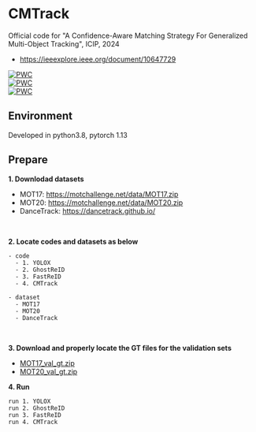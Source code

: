 # CMTrack
Official code for "A Confidence-Aware Matching Strategy For Generalized Multi-Object Tracking", ICIP, 2024
  - https://ieeexplore.ieee.org/document/10647729

[![PWC](https://img.shields.io/endpoint.svg?url=https://paperswithcode.com/badge/a-confidence-aware-matching-strategy-for/multi-object-tracking-on-mot17)](https://paperswithcode.com/sota/multi-object-tracking-on-mot17?p=a-confidence-aware-matching-strategy-for)<br>
[![PWC](https://img.shields.io/endpoint.svg?url=https://paperswithcode.com/badge/a-confidence-aware-matching-strategy-for/multi-object-tracking-on-mot20-1)](https://paperswithcode.com/sota/multi-object-tracking-on-mot20-1?p=a-confidence-aware-matching-strategy-for)<br>
[![PWC](https://img.shields.io/endpoint.svg?url=https://paperswithcode.com/badge/a-confidence-aware-matching-strategy-for/multi-object-tracking-on-dancetrack)](https://paperswithcode.com/sota/multi-object-tracking-on-dancetrack?p=a-confidence-aware-matching-strategy-for)<br>

## Environment
Developed in python3.8, pytorch 1.13


## Prepare
**1. Downlodad datasets**
  - MOT17: https://motchallenge.net/data/MOT17.zip
  - MOT20: https://motchallenge.net/data/MOT20.zip
  - DanceTrack: https://dancetrack.github.io/

<br />

**2. Locate codes and datasets as below**
```
- code
  - 1. YOLOX
  - 2. GhostReID
  - 3. FastReID
  - 4. CMTrack

- dataset
  - MOT17
  - MOT20
  - DanceTrack
```

<br />

**3. Download and properly locate the GT files for the validation sets**
  - [MOT17_val_gt.zip](https://drive.google.com/file/d/1HQvUHv_ng35GhFpFgHXWz-Y4dQlI1sAa/view?usp=drive_link)
  - [MOT20_val_gt.zip](https://drive.google.com/file/d/1b84UkQPKyNG0BHWBLO4eG3QCAXirBCLQ/view?usp=drive_link) 

**4. Run**
```
run 1. YOLOX
run 2. GhostReID
run 3. FastReID
run 4. CMTrack
```
